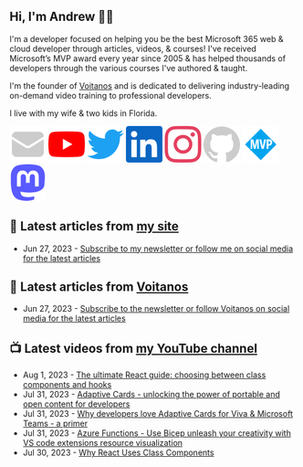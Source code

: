 ## Hi, I'm Andrew 👋🏼

I'm a developer focused on helping you be the best Microsoft 365 web & cloud developer through articles, videos, & courses! I've received Microsoft’s MVP award every year since 2005 & has helped thousands of developers through the various courses I've authored & taught.

I'm the founder of [Voitanos](https://www.voitanos.io) and is dedicated to delivering industry-leading on-demand video training to professional developers.

I live with my wife & two kids in Florida.

[![](./images/mail.svg)](https://www.andrewconnell.com/newsletter) 
[![](./images/youtube.svg)](https://www.youtube.com/@andrew_connell) 
[![](./images/twitter.svg)](https://www.twitter.com/andrewconnell) 
[![](./images/linkedin.svg)](https://www.linkedin.com/in/andrewconnell) 
[![](./images/instagram.svg)](https://www.instagram.com/andrewconnell1) 
[![](./images/github.svg)](https://github.com/andrewconnell) 
[![](./images/mvp.svg)](https://mvp.microsoft.com/en-us/PublicProfile/21083?fullName=Andrew%20Connell) 
<a rel="me" href="https://mastodon.world/@andrewconnell"><img src="./images/mastodon.svg" /></a> 

## 📘 Latest articles from [my site](https://www.andrewconnell.com)
<!-- MYBLOG-POST-LIST:START -->
- Jun 27, 2023 - [Subscribe to my newsletter or follow me on social media for the latest articles](https://www.andrewconnell.com/newsletter)<!-- MYBLOG-POST-LIST:END -->

## 📙 Latest articles from [Voitanos](https://www.voitanos.io/blog)
<!-- VOITANOSBLOG-POST-LIST:START -->
- Jun 27, 2023 - [Subscribe to the newsletter or follow Voitanos on social media for the latest articles](https://www.voitanos.io/newsletter)<!-- VOITANOSBLOG-POST-LIST:END -->

## 📺 Latest videos from [my YouTube channel](https://www.youtube.com/@andrew_connell)
<!-- VOITANOSYOUTUBE-POST-LIST:START -->
- Aug 1, 2023 - [The ultimate React guide: choosing between class components and hooks](https://www.youtube.com/watch?v=Ep5Y5HiA6Rg)
- Jul 31, 2023 - [Adaptive Cards - unlocking the power of portable and open content for developers](https://www.youtube.com/watch?v=I_FwH4HC_y8)
- Jul 31, 2023 - [Why developers love Adaptive Cards for Viva &amp; Microsoft Teams - a primer](https://www.youtube.com/watch?v=MPGJ9v8jylA)
- Jul 31, 2023 - [Azure Functions - Use Bicep unleash your creativity with VS code extensions resource visualization](https://www.youtube.com/watch?v=Jo6tChC6E6k)
- Jul 30, 2023 - [Why React Uses Class Components](https://www.youtube.com/watch?v=MDkWxsoPsoo)<!-- VOITANOSYOUTUBE-POST-LIST:END -->
